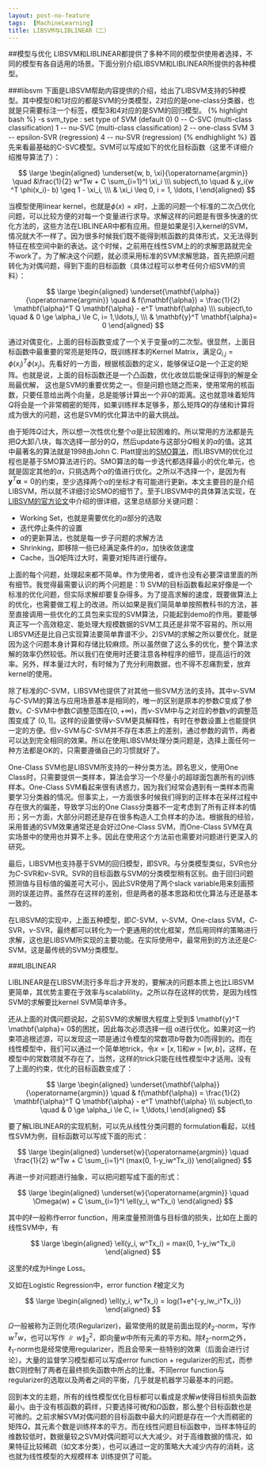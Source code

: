 ```yaml
---
layout: post-no-feature
tags:  [MachineLearning]
title: LIBSVM与LIBLINEAR（二）
---
```


##模型与优化
LIBSVM和LIBLINEAR都提供了多种不同的模型供使用者选择，不同的模型有各自适用的场景。下面分别介绍LIBSVM和LIBLINEAR所提供的各种模型。

###libsvm
下面是LIBSVM帮助内容提供的介绍，给出了LIBSVM支持的5种模型。其中模型0和1对应的都是SVM的分类模型，2对应的是one-class分类器，也就是只需要标注一个标签，模型3和4对应的是SVM的回归模型。
{% highlight bash %}
-s svm_type : set type of SVM (default 0)
	0 -- C-SVC		(multi-class classification)
	1 -- nu-SVC		(multi-class classification)
	2 -- one-class SVM
	3 -- epsilon-SVR	(regression)
	4 -- nu-SVR		(regression)
{% endhighlight %}
首先来看最基础的C-SVC模型。SVM可以写成如下的优化目标函数（这里不详细介绍推导算法了）：

$$
\large
\begin{aligned}
\underset{w, b, \xi}{\operatorname{argmin}}  \quad &\frac{1}{2}  w^Tw  + C \sum_{i=1}^l \xi_i \\\
subject\,to \quad & y_i(w ^T \phi(x_i)- b)  \geq 1 - \xi_i, \\\
& \xi_i \leq 0, i = 1, \ldots, l
\end{aligned}
$$

当模型使用linear kernel，也就是$\phi(x) = x$时，上面的问题一个标准的二次凸优化问题，可以比较方便的对每一个变量进行求导。求解这样的问题是有很多快速的优化方法的，这些方法在LIBLINEAR中都有应用。但是如果是引入kernel的SVM，情况就大不一样了。因为很多时候我们既不能得到核函数的具体形式，又无法得到特征在核空间中新的表达。这个时候，之前用在线性SVM上的的求解思路就完全不work了。为了解决这个问题，就必须采用标准的SVM求解思路，首先把原问题转化为对偶问题，得到下面的目标函数（具体过程可以参考任何介绍SVM的资料）：

$$
\large
\begin{aligned}
\underset{\mathbf{\alpha}}{\operatorname{argmin}} \quad & f(\mathbf{\alpha}) =
\frac{1}{2} \mathbf{\alpha}^T Q \mathbf{\alpha} - e^T \mathbf{\alpha} \\\
subject\,to \quad & 0 \ge \alpha_i \le C, i= 1,\ldots,l, \\\
& \mathbf{y}^T \mathbf{\alpha}= 0
\end{aligned}
$$

通过对偶变化，上面的目标函数变成了一个关于变量$\alpha$的二次型。很显然，上面目标函数中最重要的常亮是矩阵$Q$，既训练样本的Kernel Matrix，满足$Q_{i.j}=\phi(x_i)^T\phi(x_j)$。先看好的一方面，根据核函数的定义，能够保证$Q$是一个正定的矩阵。也就是说，上面的目标函数还是一个凸函数，优化收敛后能保证得到的解是全局最优解， 这也是SVM的重要优势之一。但是问题也随之而来，使用常用的核函数，只要任意给出两个向量，总是能够计算出一个非0的距离。这也就意味着矩阵$Q$将会是一个非常稠密的矩阵，如果训练样本足够多，那么矩阵$Q$的存储和计算将成为很大的问题，这也是SVM的优化算法中的最大挑战。

由于矩阵$Q$过大，所以想一次性优化整个$\alpha$是比较困难的。所以常用的方法都是先把$Q$大卸八块，每次选择一部分的$Q$，然后update与这部分$Q$相关的$\alpha$的值。这其中最著名的算法就是1998由John C. Platt提出的[SMO算法](http://research.microsoft.com/pubs/68391/smo-book.pdf)，而LIBSVM的优化过程也是基于SMO算法进行的。SMO算法的每一步迭代都选择最小的优化单元，也就是固定其他的$\alpha$，只挑选两个$\alpha$的值进行优化。之所以不选择一个，是因为有$\mathbf{y}^T \mathbf{\alpha}= 0$的约束，至少选择两个$\alpha$的坐标才有可能进行更新。本文主要目的是介绍LIBSVM，所以就不详细讨论SMO的细节了。至于LIBSVM中的具体算法实现，在[LIBSVM的官方论文](http://140.112.30.28/~cjlin/papers/libsvm.pdf)中介绍的很详细，这里总结部分关键问题：

*	Working Set，也就是需要优化的$\alpha$部分的选取
* 	迭代停止条件的设置
* 	$\alpha$的更新算法，也就是每一步子问题的求解方法
* 	Shrinking，即移除一些已经满足条件的$\alpha$，加快收敛速度
* 	Cache，当$Q$矩阵过大时，需要对矩阵进行缓存。

上面的每个问题，处理起来都不简单。作为使用者，或许也没有必要深谙里面的所有细节。我觉得最需要认识的两个问题是：1) SVM的目标函数看起来好像是一个标准的优化问题，但实际求解却要复杂得多。为了提高求解的速度，既要做算法上的优化，也需要做工程上的改进。所以如果是我们简简单单按照教科书的方法，甚至直接调用一些优化的工具包来实现的SVM算法，只能起到demo的作用。要能够真正写一个高效稳定、能处理大规模数据的SVM工具还是非常不容易的。所以用LIBSVM还是比自己实现算法要简单靠谱不少。2)SVM的求解之所以要优化，就是因为这个问题本身计算和存储比较麻烦。所以虽然做了这么多的优化，整个算法求解的效率仍然较低。所以我们在使用时还要注意各种程序的细节，提高运行的效率。另外，样本量过大时，有时候为了充分利用数据，也不得不忍痛割爱，放弃kernel的使用。	

除了标准的$C$-SVM，LIBSVM也提供了对其他一些SVM方法的支持。其中$\nu$-SVM与$C$-SVM的算法与应用场景基本是相同的，唯一的区别是原本的参数$C$变成了参数$\nu$。$C$-SVM中参数$C$调整范围在$[0,+\infty)$，而$\nu$-SVM中与之对应的参数$\nu$的调整范围变成了 $(0,1]$。这样的设置使得$\nu$-SVM更具解释性，有时在参数设置上也能提供一定的方便。但$\nu$-SVM与$C$-SVM并不存在本质上的差别，通过参数的调节，两者可以达到完全相同的效果。所以在使用LIBSVM处理分类问题是，选择上面任何一种方法都是OK的，只需要遵循自己的习惯就好了。

One-Class SVM也是LIBSVM所支持的一种分类方法。顾名思义，使用One Class时，只需要提供一类样本，算法会学习一个尽量小的超球面包裹所有的训练样本。One-Class SVM看起来很有诱惑力，因为我们经常会遇到有一类样本而需要学习分类器的情况。但事实上，一方面很多时候我们得到的正样本在采样过程中存在很大的偏差，导致学习出的One Class分类器不一定考虑到了所有正样本的情形；另一方面，大部分问题还是存在很多构造人工负样本的办法。根据我的经验，采用普通的SVM效果通常还是会好过One-Class SVM，而One-Class SVM在真实场景中的使用也并算不上多。因此在使用这个方法前也需要对问题进行更深入的研究。

最后，LIBSVM也支持基于SVM的回归模型，即SVR。与分类模型类似，SVR也分为$C$-SVR和$\nu$-SVR。SVR的目标函数与SVM的分类模型稍有区别。由于回归问题预测值与目标值的偏差可大可小，因此SVR使用了两个slack variable用来刻画预测的误差边界。虽然存在这样的差别，但是两者的基本思路和优化算法与还是基本一致的。

在LIBSVM的实现中，上面五种模型，即$C$-SVM，$\nu$-SVM，One-class SVM，$C$-SVR，$\nu$-SVR，最终都可以转化为一个更通用的优化框架，然后用同样的策略进行求解，这也是LIBSVM所实现的主要功能。在实际使用中，最常用到的方法还是$C$-SVM，这是最传统的SVM分类模型。

###LIBLINEAR

LIBLINEAR是在LIBSVM流行多年后才开发的，要解决的问题本质上也比LIBSVM更简单，其优势主要在于效率与scalablility。之所以存在这样的优势，是因为线性SVM的求解要比kernel SVM简单许多。

还从上面的对偶问题说起，之前SVM的求解很大程度上受到$ \mathbf{y}^T \mathbf{\alpha}= 0$的困扰，因此每次必须选择一组 $\alpha$进行优化。如果对这一约束项追根述源，可以发现这一项是通过令模型的常数项$b$导数为$0$而得到的。而在线性模型中，我们可以通过一个简单地trick，令$x = [x, 1]$和$w = [w, b]$，这样，在模型中的常数项就不存在了。当然，这样的trick只能在线性模型中才适用。没有了上面的约束，优化的目标函数变成了：

$$
\large
\begin{aligned}
\underset{\mathbf{\alpha}}{\operatorname{argmin}} \quad & f(\mathbf{\alpha}) =
\frac{1}{2} \mathbf{\alpha}^T Q \mathbf{\alpha} - e^T \mathbf{\alpha} \\\
subject\,to \quad & 0 \ge \alpha_i \le C, i= 1,\ldots,l
\end{aligned}
$$

要了解LIBLINEAR的实现机制，可以先从线性分类问题的 formulation看起，以线性SVM为例，目标函数可以写成下面的形式：
	
$$
\large
\begin{aligned}
\underset{w}{\operatorname{argmin}}  \quad \frac{1}{2}  w^Tw  + C \sum_{i=1}^l (max(0, 1-y_iw^Tx_i)) 
\end{aligned}
$$

再进一步对问题进行抽象，可以把问题写成下面的形式：

$$
\large
\begin{aligned}
\underset{w}{\operatorname{argmin}}  \quad  \Omega(w)  + C \sum_{i=1}^l \ell(y_i, w^Tx_i)
\end{aligned}
$$

其中的$\ell$一般称作error function，用来度量预测值与目标值的损失，比如在上面的线性SVM中，有

$$
\large
\begin{aligned}
\ell(y_i, w^Tx_i) = max(0, 1-y_iw^Tx_i)
\end{aligned}
$$

这里的$\ell$成为Hinge Loss。

又如在Logistic Regression中，error function $\ell$被定义为

$$
\large
\begin{aligned}
\ell(y_i, w^Tx_i) = log(1+e^{-y_iw_i^Tx_i})
\end{aligned}
$$

$\Omega$一般被称为正则化项(Regularizer)，最常使用的就是前面出现的$\ell_2$-norm，写作$w^Tw$，也可以写作$\parallel w \parallel_2^2$，即向量$w$中所有元素的平方和。除$\ell_2$-norm之外，$\ell_1$-norm也是经常使用regularizer，而且会带来一些特别的效果（后面会进行讨论）。大量的监督学习模型都可以写成error function + regularizer的形式，而参数C则控制了两者在最终损失函数中所占的比重。不同error function与regularizer的选取以及两者之间的平衡，几乎就是机器学习最基本的问题。
	
回到本文的主题，所有的线性模型优化目标都可以看成是求解$w$使得目标损失函数最小。由于没有核函数的羁绊，只要选择可微$f$和$\Omega$函数，那么整个目标函数也是可微的。之前求解SVM对偶问题的目标函数中最大的问题是存在一个大而稠密的矩阵$Q$，其元素个数是训练样本的平方。而在线性问题目标函数中，当样本特征的维数较低时，数据量较之SVM对偶问题可以大大减少。对于高维数据的情况，如果特征比较稀疏（如文本分类），也可以通过一定的策略大大减少内存的消耗，这也就为线性模型的大规模样本
训练提供了可能。






	